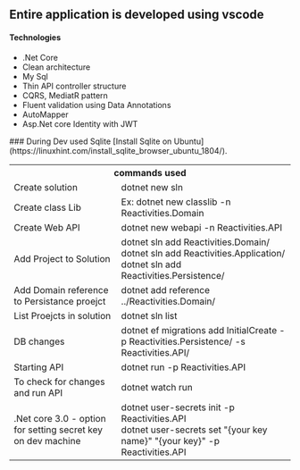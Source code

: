 <h2>Entire application is developed using vscode</h2>
<h4>Technologies</h4>
<ul>
<li>.Net Core</li>
<li>Clean architecture</li>
<li>My Sql</li>
<li>Thin API controller structure</li>
<li>CQRS, MediatR pattern</li>
<li>Fluent validation using Data Annotations</li>
<li>AutoMapper</li>
<li> Asp.Net core Identity with JWT</li>
</ul>
### During Dev used Sqlite
[Install Sqlite on Ubuntu](https://linuxhint.com/install_sqlite_browser_ubuntu_1804/).

<table>
<tr>
<th colspan="2">commands used
</th>
</tr>
<tr>
<td>Create solution</td>
<td>dotnet new sln</td>
</tr>
<tr>
<td>Create class Lib</td>
<td>Ex: dotnet new classlib -n Reactivities.Domain</td>
</tr>
<tr>
<td>Create Web API</td>
<td>dotnet new webapi -n Reactivities.API</td>
</tr>
<tr>
<td>Add Project to Solution </td>
<td>dotnet sln add Reactivities.Domain/<br/>
dotnet sln add Reactivities.Application/<br/>
dotnet sln add Reactivities.Persistence/</td>
</tr>
<tr>
<td>Add Domain reference to Persistance proejct  </td>
<td>dotnet add reference ../Reactivities.Domain/</td>
</tr>
<tr>
<td>List Proejcts in solution  </td>
<td>dotnet sln list</td>
</tr>
<tr>
<td>DB changes  </td>
<td>dotnet ef migrations add InitialCreate -p Reactivities.Persistence/ -s Reactivities.API/</td>
</tr>
<tr>
<td>Starting API </td>
<td>dotnet run -p Reactivities.API</td>
</tr>
<tr>
<td>To check for changes and run API </td>
<td>dotnet watch run</td>
</tr>
<tr>
<td>.Net core 3.0 - option for setting secret key on dev machine
</td>
<td>dotnet user-secrets init -p Reactivities.API</br>
dotnet user-secrets set "{your key name}" "{your key}" -p Reactivities.API</td>
</tr>
</table>
